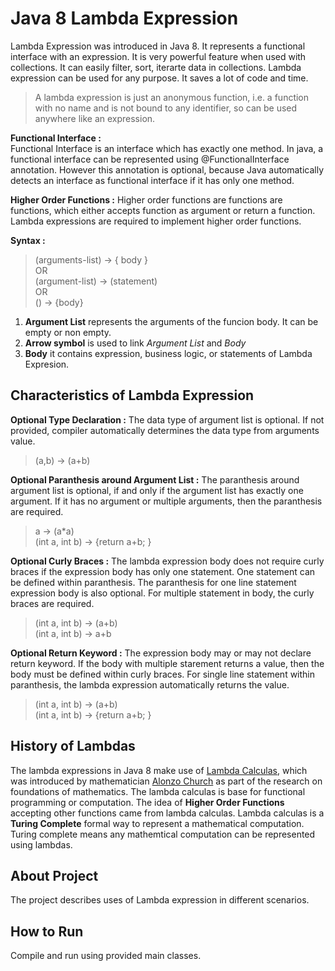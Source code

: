 # Java 8 Lambda Expression

Lambda Expression was introduced in Java 8. It represents a functional interface with an expression. It is very powerful feature when used with collections. It can easily filter, sort, iterarte data in collections. Lambda expression can be used for any purpose. It saves a lot of code and time.

> A lambda expression is just an anonymous function, i.e. a function with no name and is not bound to any identifier, so can be used anywhere like an expression.

**Functional Interface :**  
Functional Interface is an interface which has exactly one method. In java, a functional interface can be represented using @FunctionalInterface annotation. However this annotation is optional, because Java automatically detects an interface as functional interface if it has only one method.

**Higher Order Functions :**
Higher order functions are functions are functions, which either accepts function as argument or return a function. Lambda expressions are required to implement higher order functions.

**Syntax :**  
> (arguments-list) -> { body }  
OR  
> (argument-list) -> (statement)  
OR  
> () -> {body}

1. **Argument List** represents the arguments of the funcion body. It can be empty or non empty.
2. **Arrow symbol** is used to link *Argument List* and *Body*
3. **Body** it contains expression, business logic, or statements of Lambda Expresion.

## Characteristics of Lambda Expression

**Optional Type Declaration :**
The data type of argument list is optional. If not provided, compiler automatically determines the data type from arguments value.

> (a,b) -> (a+b)

**Optional Paranthesis around Argument List :**
The paranthesis around argument list is optional, if and only if the argument list has exactly one argument. If it has no argument or multiple arguments, then the paranthesis are required.

> a -> (a*a)   
> (int a, int b) -> {return a+b; }    

**Optional Curly Braces :**
The lambda expression body does not require curly braces if the expression body has only one statement. One statement can be defined within paranthesis. The paranthesis for one line statement expression body is also optional. For multiple statement in body, the curly braces are required.

> (int a, int b) -> (a+b)  
> (int a, int b) -> a+b

**Optional Return Keyword :**
The expression body may or may not declare return keyword. If the body with multiple starement returns a value, then the body must be defined within curly braces. For single line statement within paranthesis, the lambda expression automatically returns the value.

> (int a, int b) -> (a+b)  
> (int a, int b) -> {return a+b; }

## History of Lambdas
The lambda expressions in Java 8 make use of [Lambda Calculas](https://en.wikipedia.org/wiki/Lambda_calculus), which was introduced by mathematician [Alonzo Church](https://en.wikipedia.org/wiki/Alonzo_Church) as part of the research on foundations of mathematics. The lambda calculas is base for functional programming or computation. The idea of **Higher Order Functions** accepting other functions came from lambda calculas. Lambda calculas is a **Turing Complete** formal way to represent a mathematical computation. Turing complete means any mathemtical computation can be represented using lambdas.

## About Project
The project describes uses of Lambda expression in different scenarios.  

## How to Run 
Compile and run using provided main classes.
